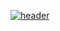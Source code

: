 [![header](https://user-images.githubusercontent.com/67547519/168176678-ce3564d9-d778-4e88-aed8-b46d44320992.png)](http://aromo.rf.gd/)
